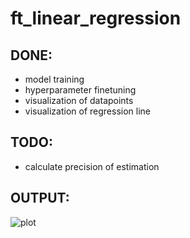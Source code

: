 # ft_linear_regression
## DONE:
* model training
* hyperparameter finetuning
* visualization of datapoints
* visualization of regression line

## TODO:
* calculate precision of estimation

## OUTPUT:

![plot](https://github.com/42-projects-abied-ch/ft_linear_regression/assets/136271426/4f351966-f0d0-4ea8-883e-019f53f29ffc)


